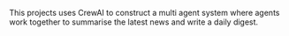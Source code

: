 This projects uses CrewAI to construct a multi agent system where agents work together to summarise the latest news and write a daily digest.
